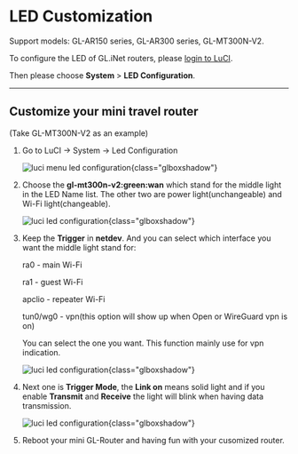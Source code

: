 # LED Customization
 
Support models: GL-AR150 series, GL-AR300 series, GL-MT300N-V2.

To configure the LED of GL.iNet routers, please [login to LuCI](what_is_luci.md).

Then please choose **System** > **LED Configuration**.

---

## Customize your mini travel router

(Take GL-MT300N-V2 as an example)

1. Go to LuCI -> System -> Led Configuration

    ![luci menu led configuration](https://static.gl-inet.com/docs/router/en/3/tutorials/led_configuration/config1.png){class="glboxshadow"}

2. Choose the **gl-mt300n-v2:green:wan** which stand for the middle light in the LED Name list. The other two are power light(unchangeable) and Wi-Fi light(changeable).

    ![luci led configuration](https://static.gl-inet.com/docs/router/en/3/tutorials/led_configuration/customwanled.png){class="glboxshadow"}

3. Keep the **Trigger** in **netdev**. And you can select which interface you want the middle light stand for: 

    ra0 - main Wi-Fi

    ra1 - guest Wi-Fi 

    apclio - repeater Wi-Fi

    tun0/wg0 - vpn(this option will show up when Open or WireGuard vpn is on) 

    You can select the one you want. This function mainly use for vpn indication.

    ![luci led configuration](https://static.gl-inet.com/docs/router/en/3/tutorials/led_configuration/customwg0led.png){class="glboxshadow"}

4. Next one is **Trigger Mode**, the **Link on** means solid light and if you enable **Transmit** and **Receive** the light will blink when having data transmission.

    ![luci led configuration](https://static.gl-inet.com/docs/router/en/3/tutorials/led_configuration/customledon.png){class="glboxshadow"}

5. Reboot your mini GL-Router and having fun with your cusomized router.
